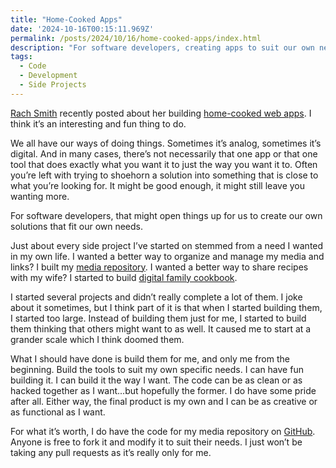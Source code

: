 ```yaml
---
title: "Home-Cooked Apps"
date: '2024-10-16T00:15:11.969Z'
permalink: /posts/2024/10/16/home-cooked-apps/index.html
description: "For software developers, creating apps to suit our own needs and wants can be fun and rewarding."
tags:
  - Code
  - Development
  - Side Projects
---
```


[Rach Smith](https://rachsmith.com/) recently posted about her building [home-cooked web apps](https://rachsmith.com/home-cooked-web-apps/). I think it’s an interesting and fun thing to do.
<!-- excerpt -->

We all have our ways of doing things. Sometimes it’s analog, sometimes it’s digital. And in many cases, there’s not necessarily that one app or that one tool that does exactly what you want it to just the way you want it to. Often you’re left with trying to shoehorn a solution into something that is close to what you’re looking for. It might be good enough, it might still leave you wanting more.

For software developers, that might open things up for us to create our own solutions that fit our own needs. 

Just about every side project I’ve started on stemmed from a need I wanted in my own life. I wanted a better way to organize and manage my media and links? I built my [media repository](https://kpwags.com/posts/2024/08/25/building-my-media-repository/). I wanted a better way to share recipes with my wife? I started to build [digital family cookbook](https://github.com/kpwags/digital-family-cookbook).

I started several projects and didn’t really complete a lot of them. I joke about it sometimes, but I think part of it is that when I started building them, I started too large. Instead of building them just for me, I started to build them thinking that others might want to as well. It caused me to start at a grander scale which I think doomed them.

What I should have done is build them for me, and only me from the beginning. Build the tools to suit my own specific needs. I can have fun building it. I can build it the way I want. The code can be as clean or as hacked together as I want...but hopefully the former. I do have some pride after all. Either way, the final product is my own and I can be as creative or as functional as I want.

For what it’s worth, I do have the code for my media repository on [GitHub](https://github.com/kpwags/wags-media-repository). Anyone is free to fork it and modify it to suit their needs. I just won’t be taking any pull requests as it’s really only for me.